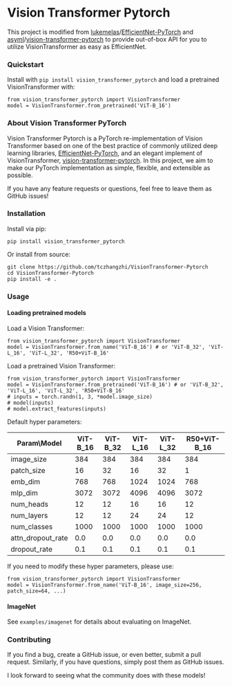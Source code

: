 # Vision Transformer Pytorch
This project is modified from [lukemelas](https://github.com/lukemelas)/[EfficientNet-PyTorch](https://github.com/lukemelas/EfficientNet-PyTorch) and [asyml](https://github.com/asyml)/[vision-transformer-pytorch](https://github.com/asyml/vision-transformer-pytorch) to provide out-of-box API for you to utilize VisionTransformer as easy as EfficientNet.

### Quickstart

Install with `pip install vision_transformer_pytorch` and load a pretrained VisionTransformer with:

```
from vision_transformer_pytorch import VisionTransformer
model = VisionTransformer.from_pretrained('ViT-B_16')
```

### About Vision Transformer PyTorch

Vision Transformer Pytorch is a PyTorch re-implementation of Vision Transformer based on one of the best practice of commonly utilized deep learning libraries, [EfficientNet-PyTorch](https://github.com/lukemelas/EfficientNet-PyTorch), and an elegant implement of VisionTransformer, [vision-transformer-pytorch](https://github.com/asyml/vision-transformer-pytorch). In this project, we aim to make our PyTorch implementation as simple, flexible, and extensible as possible.

If you have any feature requests or questions, feel free to leave them as GitHub issues!

### Installation

Install via pip:

```
pip install vision_transformer_pytorch
```

Or install from source:

```
git clone https://github.com/tczhangzhi/VisionTransformer-Pytorch
cd VisionTransformer-Pytorch
pip install -e .
```

### Usage

#### Loading pretrained models

Load a Vision Transformer:

```
from vision_transformer_pytorch import VisionTransformer
model = VisionTransformer.from_name('ViT-B_16') # or 'ViT-B_32', 'ViT-L_16', 'ViT-L_32', 'R50+ViT-B_16'
```

Load a pretrained Vision Transformer:

```
from vision_transformer_pytorch import VisionTransformer
model = VisionTransformer.from_pretrained('ViT-B_16') # or 'ViT-B_32', 'ViT-L_16', 'ViT-L_32', 'R50+ViT-B_16'
# inputs = torch.randn(1, 3, *model.image_size)
# model(inputs)
# model.extract_features(inputs)
```

Default hyper parameters:

| Param\Model       | ViT-B_16 | ViT-B_32 | ViT-L_16 | ViT-L_32 | R50+ViT-B_16 |
| ----------------- | -------- | -------- | -------- | -------- | ------------ |
| image_size        | 384      | 384      | 384      | 384      | 384          |
| patch_size        | 16       | 32       | 16       | 32       | 1            |
| emb_dim           | 768      | 768      | 1024     | 1024     | 768          |
| mlp_dim           | 3072     | 3072     | 4096     | 4096     | 3072         |
| num_heads         | 12       | 12       | 16       | 16       | 12           |
| num_layers        | 12       | 12       | 24       | 24       | 12           |
| num_classes       | 1000     | 1000     | 1000     | 1000     | 1000         |
| attn_dropout_rate | 0.0      | 0.0      | 0.0      | 0.0      | 0.0          |
| dropout_rate      | 0.1      | 0.1      | 0.1      | 0.1      | 0.1          |

If you need to modify these hyper parameters, please use:

```
from vision_transformer_pytorch import VisionTransformer
model = VisionTransformer.from_name('ViT-B_16', image_size=256, patch_size=64, ...)
```

#### ImageNet

See `examples/imagenet` for details about evaluating on ImageNet.

### Contributing

If you find a bug, create a GitHub issue, or even better, submit a pull request. Similarly, if you have questions, simply post them as GitHub issues.

I look forward to seeing what the community does with these models!